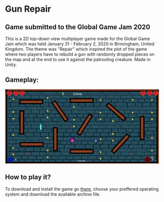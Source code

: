 # Gun Repair
## Game submitted to the Global Game Jam 2020
This is a 2D top-down view multiplayer game made for the Global Game Jam which was held January 31 - February 2, 2020 in Birmingham, United Kingdom.
The theme was "Repair" which inspired the plot of the game where two players have to rebuild a gun with randomly dropped pieces on the map and at the end to use it against the patrooling creature.
Made in Unity.

## Gameplay:
![alt text](info_media/GGJ.png "The Gun Repair Game")

## How to play it?
To download and install the game go [there](..master/Builds), choose your preffered operating system and download the available archive file.
